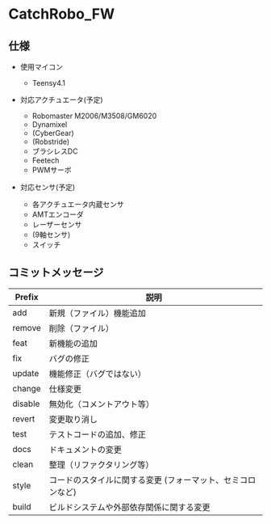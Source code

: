 # CatchRobo_FW

## 仕様
- 使用マイコン
  - Teensy4.1

- 対応アクチュエータ(予定)
  - Robomaster M2006/M3508/GM6020
  - Dynamixel
  - (CyberGear)
  - (Robstride)
  - ブラシレスDC
  - Feetech
  - PWMサーボ
  
- 対応センサ(予定)
  - 各アクチュエータ内蔵センサ
  - AMTエンコーダ
  - レーザーセンサ
  - (9軸センサ)
  - スイッチ


## コミットメッセージ
| Prefix | 説明 |
| -- | -- |
| add | 新規（ファイル）機能追加 |
| remove | 削除（ファイル）|
| feat | 新機能の追加 | 
| fix | バグの修正 | 
| update | 機能修正（バグではない） |
| change | 仕様変更 | 
| disable | 無効化（コメントアウト等） |
| revert | 変更取り消し |
| test | テストコードの追加、修正 | 
| docs | ドキュメントの変更 | 
| clean | 整理（リファクタリング等） |
| style | コードのスタイルに関する変更 (フォーマット、セミコロンなど) | 
| build | ビルドシステムや外部依存関係に関する変更 | 